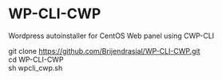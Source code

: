 # WP-CLI-CWP
Wordpress autoinstaller for CentOS Web panel using CWP-CLI

git clone https://github.com/Brijendrasial/WP-CLI-CWP.git <br />
cd WP-CLI-CWP <br />
sh wpcli_cwp.sh <br />

